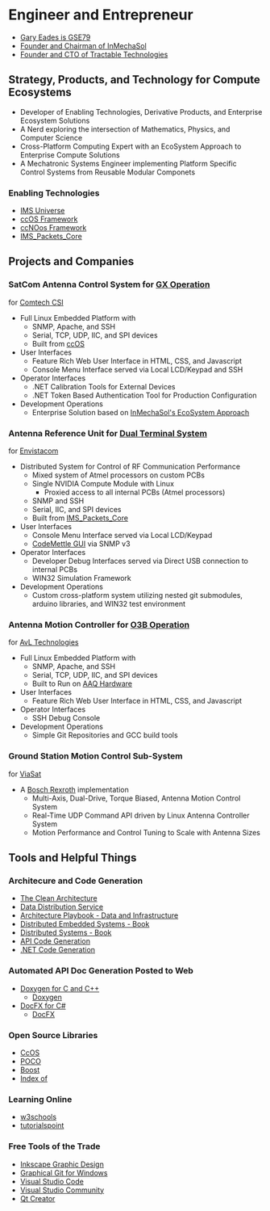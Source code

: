 # Engineer and Entrepreneur
- [Gary Eades is GSE79](https://gse79.net)
- [Founder and Chairman of InMechaSol](https://www.inmechasol.org)
- [Founder and CTO of Tractable Technologies](http://tractabletechnologies.com)
## Strategy, Products, and Technology for Compute Ecosystems
- Developer of Enabling Technologies, Derivative Products, and Enterprise Ecosystem Solutions
- A Nerd exploring the intersection of Mathematics, Physics, and Computer Science
- Cross-Platform Computing Expert with an EcoSystem Approach to Enterprise Compute Solutions
- A Mechatronic Systems Engineer implementing Platform Specific Control Systems from Reusable Modular Componets

### Enabling Technologies
- [IMS Universe](https://github.com/inmechasol/ims#an-enterprise-solution)
- [ccOS Framework](https://github.com/InMechaSol/ccOS#ccos-extends-ccnoos)
- [ccNOos Framework](https://github.com/InMechaSol/ccNOos#ccnoos---build-portable-microcontroller-applications)
- [IMS_Packets_Core](https://inmechasol.com/IMS_Packets_Core/index.html)

## Projects and Companies

### SatCom Antenna Control System for [GX Operation](https://www.inmarsat.com/en/solutions-services/global-xpress.html)
for [Comtech CSI](https://comtechsystems.com/)
- Full Linux Embedded Platform with
  - SNMP, Apache, and SSH
  - Serial, TCP, UDP, IIC, and SPI devices
  - Built from [ccOS](https://github.com/InMechaSol/ccOS#ccos-extends-ccnoos)
- User Interfaces
  - Feature Rich Web User Interface in HTML, CSS, and Javascript
  - Console Menu Interface served via Local LCD/Keypad and SSH
- Operator Interfaces
  - .NET Calibration Tools for External Devices
  - .NET Token Based Authentication Tool for Production Configuration
- Development Operations
  - Enterprise Solution based on [InMechaSol's EcoSystem Approach](https://github.com/InMechaSol/IMS#an-enterprise-solution)  
  
### Antenna Reference Unit for [Dual Terminal System](https://www.envistacom.com/wp-content/uploads/Phoenix-Case-Study.pdf)
for [Envistacom](https://www.envistacom.com/)
- Distributed System for Control of RF Communication Performance
  - Mixed system of Atmel processors on custom PCBs
  - Single NVIDIA Compute Module with Linux
    - Proxied access to all internal PCBs (Atmel processors)
  - SNMP and SSH
  - Serial, IIC, and SPI devices
  - Built from [IMS_Packets_Core](https://inmechasol.com/IMS_Packets_Core/index.html)
- User Interfaces
  - Console Menu Interface served via Local LCD/Keypad
  - [CodeMettle GUI](https://www.codemettle.com/) via SNMP v3
- Operator Interfaces
  - Developer Debug Interfaces served via Direct USB connection to internal PCBs
  - WIN32 Simulation Framework
- Development Operations
  - Custom cross-platform system utilizing nested git submodules, arduino libraries, and WIN32 test environment  

### Antenna Motion Controller for [O3B Operation](https://o3bmpower.ses.com/)
for [AvL Technologies](https://www.avltech.com/)
- Full Linux Embedded Platform with
  - SNMP, Apache, and SSH
  - Serial, TCP, UDP, IIC, and SPI devices
  - Built to Run on [AAQ Hardware](https://www.avltech.com/technology/6)
- User Interfaces
  - Feature Rich Web User Interface in HTML, CSS, and Javascript
- Operator Interfaces
  - SSH Debug Console
- Development Operations
  - Simple Git Repositories and GCC build tools  

### Ground Station Motion Control Sub-System
for [ViaSat](https://www.viasat.com/products/satellite-antennas/)
- A [Bosch Rexroth](https://www.boschrexroth.com/en/us/) implementation
  - Multi-Axis, Dual-Drive, Torque Biased, Antenna Motion Control System 
  - Real-Time UDP Command API driven by Linux Antenna Controller System
  - Motion Performance and Control Tuning to Scale with Antenna Sizes  


## Tools and Helpful Things

### Architecure and Code Generation
- [The Clean Architecture](https://www.freecodecamp.org/news/a-quick-introduction-to-clean-architecture-990c014448d2/)
- [Data Distribution Service](https://opendds.org/)
- [Architecture Playbook - Data and Infrastructure](https://github.com/nocomplexity/ArchitecturePlaybook)
- [Distributed Embedded Systems - Book](https://link.springer.com/book/10.1007/978-0-387-35409-5)  
- [Distributed Systems - Book](https://go.lightbend.com/designing-reactive-systems-role-of-actor-model)
- [API Code Generation](https://editor.swagger.io/)
- [.NET Code Generation](https://www.codesmithtools.com/product/generator)

### Automated API Doc Generation Posted to Web
- [Doxygen for C and C++](https://inmechasol.com/)
  - [Doxygen](https://www.doxygen.nl/index.html)
- [DocFX for C#](https://gse79.github.io/)
  - [DocFX](https://dotnet.github.io/docfx/)
  
### Open Source Libraries
- [CcOS](https://github.com/AndyD87/CcOS)
- [POCO](https://pocoproject.org/#usecases)
- [Boost](https://www.boost.org/)
- [Index of](https://en.cppreference.com/w/cpp/links/libs)

### Learning Online
- [w3schools](https://www.w3schools.com/)
- [tutorialspoint](https://www.tutorialspoint.com/index.htm)

### Free Tools of the Trade
- [Inkscape Graphic Design](https://inkscape.org/)
- [Graphical Git for Windows](https://tortoisegit.org/)
- [Visual Studio Code](https://code.visualstudio.com/)
- [Visual Studio Community](https://visualstudio.microsoft.com/vs/community/)
- [Qt Creator](https://www.qt.io/product/development-tools)







